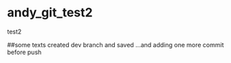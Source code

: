 # andy_git_test2
test2

##some texts
created dev branch and saved
...and adding one more commit before push
